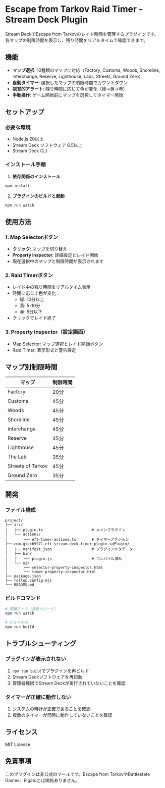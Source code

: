 # Escape from Tarkov Raid Timer - Stream Deck Plugin

Stream DeckでEscape from Tarkovのレイド時間を管理するプラグインです。各マップの制限時間を表示し、残り時間をリアルタイムで確認できます。

## 機能

- **マップ選択**: 10種類のマップに対応（Factory, Customs, Woods, Shoreline, Interchange, Reserve, Lighthouse, Labs, Streets, Ground Zero）
- **自動タイマー**: 選択したマップの制限時間でカウントダウン
- **視覚的アラート**: 残り時間に応じて色が変化（緑→黄→赤）
- **手動操作**: ゲーム開始前にマップを選択してタイマー開始

## セットアップ

### 必要な環境

- Node.js 20以上
- Stream Deck ソフトウェア 6.5以上
- Stream Deck CLI

### インストール手順

1. **依存関係のインストール**

```bash
npm install
```

2. **プラグインのビルドと起動**

```bash
npm run watch
```

## 使用方法

### 1. Map Selectorボタン

- **クリック**: マップを切り替え
- **Property Inspector**: 詳細設定とレイド開始
- 現在選択中のマップと制限時間が表示されます

### 2. Raid Timerボタン

- レイド中の残り時間をリアルタイム表示
- 時間に応じて色が変化：
  - 緑: 10分以上
  - 黄: 5-10分
  - 赤: 5分以下
- クリックでレイド終了

### 3. Property Inspector（設定画面）

- Map Selector: マップ選択とレイド開始ボタン
- Raid Timer: 表示形式と警告設定

## マップ別制限時間

| マップ | 制限時間 |
|--------|----------|
| Factory | 20分 |
| Customs | 45分 |
| Woods | 45分 |
| Shoreline | 45分 |
| Interchange | 45分 |
| Reserve | 45分 |
| Lighthouse | 45分 |
| The Lab | 35分 |
| Streets of Tarkov | 45分 |
| Ground Zero | 35分 |

## 開発

### ファイル構成

```
project/
├── src/
│   ├── plugin.ts                      # メインプラグイン
│   └── actions/
│       └── eft-timer-actions.ts       # タイマーアクション
├── com.gtech9971.eft-stream-deck-timer-plugin.sdPlugin/
│   ├── manifest.json                  # プラグインメタデータ
│   ├── bin/
│   │   └── plugin.js                  # コンパイル済み
│   └── ui/
│       ├── selector-property-inspector.html
│       └── timer-property-inspector.html
├── package.json
├── rollup.config.mjs
└── README.md
```

### ビルドコマンド

```bash
# 開発モード（自動リロード）
npm run watch

# ビルドのみ
npm run build
```

## トラブルシューティング

### プラグインが表示されない

1. `npm run build`でプラグインを再ビルド
2. Stream Deckソフトウェアを再起動
3. 管理者権限でStream Deckが実行されていないことを確認

### タイマーが正確に動作しない

1. システムの時計が正確であることを確認
2. 複数のタイマーが同時に動作していないことを確認

## ライセンス

MIT License

## 免責事項

このプラグインは非公式のツールです。Escape from TarkovやBattlestate Games、Elgatoとは関係ありません。

